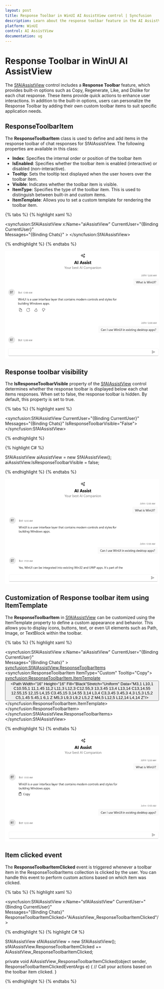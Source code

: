 ```yaml
---
layout: post
title: Response Toolbar in WinUI AI AssistView control | Syncfusion
description: Learn about the response toolbar feature in the AI AssistView control, which enables users to access quick actions to chat responses through toolbar items.
platform: WinUI
control: AI AssistView
documentation: ug
---
```


# Response Toolbar in WinUI AI AssistView 

The [SfAIAssistView](https://help.syncfusion.com/cr/winui/Syncfusion.UI.Xaml.Chat.SfAIAssistView.html) control includes a **Response Toolbar** feature, which provides built-in options such as Copy, Regenerate, Like, and Dislike for each chat response. These items provide quick actions to enhance user interactions. In addition to the built-in options, users can personalize the Response Toolbar by adding their own custom toolbar items to suit specific application needs.

## ResponseToolbarItem

The **ResponseToolbarItem** class is used to define and add items in the response toolbar of chat responses for SfAIAssistView. The following properties are available in this class:

- **Index**: Specifies the internal order or position of the toolbar item
- **IsEnabled**: Specifies whether the toolbar item is enabled (interactive) or disabled (non-interactive).
- **Tooltip**: Sets the tooltip text displayed when the user hovers over the toolbar item.
- **Visible**: Indicates whether the toolbar item is visible.
- **ItemType**: Specifies the type of the toolbar item. This is used to distinguish between built-in and custom items.
- **ItemTemplate**: Allows you to set a custom template for rendering the toolbar item.

{% tabs %}
{% highlight xaml %}

<syncfusion:SfAIAssistView x:Name="aiAssistView" CurrentUser="{Binding CurrentUser}"  
                               Messages="{Binding Chats}" >
</syncfusion:SfAIAssistView>

{% endhighlight %} 
{% endtabs %}

![Response toolbar feature in WinUI SfAIAssistView control](aiassistview_images/winui_aiassistview_responsetoolbar.png)

## Response toolbar visibility

The **IsResponseToolbarVisible** property of the [SfAIAssistView](https://help.syncfusion.com/cr/winui/Syncfusion.UI.Xaml.Chat.SfAIAssistView.html) control determines whether the response toolbar is displayed below each chat items responses. When set to false, the response toolbar is hidden. By default, this property is set to true.

{% tabs %}
{% highlight xaml %}

<syncfusion:SfAIAssistView CurrentUser="{Binding CurrentUser}"  
                               Messages="{Binding Chats}" IsResponseToolbarVisible="False">
</syncfusion:SfAIAssistView>

{% endhighlight %} 

{% highlight C# %}

SfAIAssistView aiAssistView = new SfAIAssistView();
aiAssistView.IsResponseToolbarVisible = false;

{% endhighlight %}
{% endtabs %}

![Response toolbar visibility in WinUI SfAIAssistView control](aiassistview_images/winui_aiassistview_isresponsetoolbarvisible.png)

## Customization of Response toolbar item using ItemTemplate

The **ResponseToolbarItem** in [SfAIAssistView](https://help.syncfusion.com/cr/winui/Syncfusion.UI.Xaml.Chat.SfAIAssistView.html) can be customized using the ItemTemplate property to define a custom appearance and behavior. This allows you to display icons, buttons, text, or even UI elements such as Path, Image, or TextBlock within the toolbar.

{% tabs %}
{% highlight xaml %}

<syncfusion:SfAIAssistView x:Name="aiAssistView" CurrentUser="{Binding CurrentUser}"  
                            Messages="{Binding Chats}" >
    <syncfusion:SfAIAssistView.ResponseToolbarItems>
        <syncfusion:ResponseToolbarItem ItemType="Custom" Tooltip="Copy">
            <syncfusion:ResponseToolbarItem.ItemTemplate>
                <DataTemplate>
                    <Button ToolTipService.ToolTip="Copy to clipboard"
                            HorizontalAlignment="Left"
                            Padding="5,2"
                            Background="Transparent"
                            BorderThickness="0">
                        <StackPanel Orientation="Horizontal" VerticalAlignment="Center">
                            <Path Width="16" Height="16" Fill="Black"Stretch="Uniform"
                                Data="M3,1 L10,1 C10.55,1 11,1.45 11,2 L11,3 L12,3 C12.55,3 13,3.45 13,4 L13,14 C13,14.55 12.55,15 12,15 L4,15 C3.45,15 3,14.55 3,14 L3,4 C3,3.45 3.45,3 4,3 L5,3 L5,2 C5,1.45 5.45,1 6,1 Z M5,3 L9,3 L9,2 L5,2 Z M4,5 L12,5 L12,14 L4,14 Z"/>
                            <TextBlock Text="Copy" Margin="6,0,0,0" VerticalAlignment="Center"/>
                        </StackPanel>
                    </Button>
                </DataTemplate>
            </syncfusion:ResponseToolbarItem.ItemTemplate>
        </syncfusion:ResponseToolbarItem>
    </syncfusion:SfAIAssistView.ResponseToolbarItems>
</syncfusion:SfAIAssistView>

{% endhighlight %} 
{% endtabs %}

![Customization of response toolbar item using ItemTemplate feature in WinUI SfAIAssistView control](aiassistview_images/winui_aiassistview_customizedresponsetoolbartemplate.png)

## Item clicked event 

The **ResponseToolbarItemClicked** event is triggered whenever a toolbar item in the ResponseToolbarItems collection is clicked by the user. You can handle this event to perform custom actions based on which item was clicked.

{% tabs %}
{% highlight xaml %}

<syncfusion:SfAIAssistView x:Name="sfAIAssistView" CurrentUser="{Binding CurrentUser}"  
                               Messages="{Binding Chats}" ResponseToolbarItemClicked="AiAssistView_ResponseToolbarItemClicked"/>

{% endhighlight %} 
{% highlight C# %}

SfAIAssistView sfAIAssistView = new SfAIAssistView();
sfAIAssistView.ResponseToolbarItemClicked += AiAssistView_ResponseToolbarItemClicked;

private void AiAssistView_ResponseToolbarItemClicked(object sender, ResponseToolbarItemClickedEventArgs e)
{
    // Call your actions based on the toolbar item clicked.
}

{% endhighlight %}
{% endtabs %}
